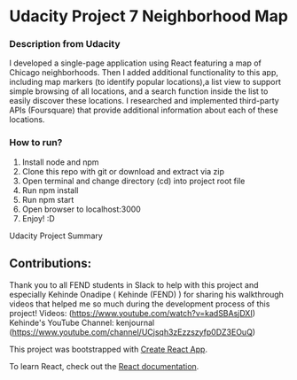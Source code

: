 # Udacity Project 7 Neighborhood Map

### Description from Udacity
I developed a single-page application using React featuring a map of Chicago neighborhoods. Then I added additional functionality to this app, including map markers (to identify popular locations),a list view to support simple browsing of all locations, and a search function inside the list to easily discover these locations. I researched and implemented third-party APIs (Foursquare) that provide additional information about each of these locations.

### How to run?
1. Install node and npm
2. Clone this repo with git or download and extract via zip
3. Open terminal and change directory (cd) into project root file
4. Run npm install
5. Run npm start
6. Open browser to localhost:3000
7. Enjoy! :D

Udacity Project Summary

## Contributions:
Thank you to all FEND students in Slack to help with this project and especially Kehinde Onadipe ( Kehinde (FEND) ) for sharing his walkthrough videos that helped me so much during the development process of this project!
Videos: (<https://www.youtube.com/watch?v=kadSBAsjDXI>)
Kehinde's YouTube Channel: kenjournal (<https://www.youtube.com/channel/UCjsqh3zEzzszyfp0DZ3EOuQ>)

This project was bootstrapped with [Create React App](https://github.com/facebook/create-react-app).

To learn React, check out the [React documentation](https://reactjs.org/).
